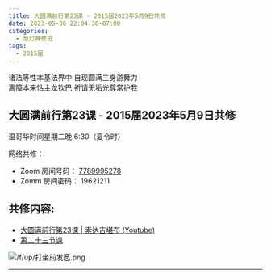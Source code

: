 ```yaml
---
title: 大圆满前行第23课 - 2015届2023年5月9日共修
date: 2023-05-06 22:04:36-07:00
categories:
  - 慧灯禅修班
tags:
  - 2015届
---
```

诸法等性本基法界中 自现圆满三身游舞力  
离障本来怙主龙钦巴 祈请无垢光尊常护我

## 大圆满前行第23课 - 2015届2023年5月9日共修

温哥华时间星期二晚 6:30（夏令时） 

网络共修：

- Zoom 房间号码： [7789995278](https://us02web.zoom.us/j/7789995278?pwd=VjZmbWJFY2k2K0E5RVB2cTNIQmhqUT09)
- Zomm 房间密码： 19621211

## 共修内容:

- [大圆满前行第23课 | 索达吉堪布 (Youtube)](https://www.youtube.com/watch?v=qiudLl27MAo&list=PLAnEIprIVklfWTKX6X1gI9eR_phiB8B4b&index=25)
- [第二十三节课](http://huidengchanxiu.net/refs/qxgs/qxgs-03xm#第二十三节课)

![/f/up/打坐前发愿.png](/f/up/打坐前发愿.png)

---


